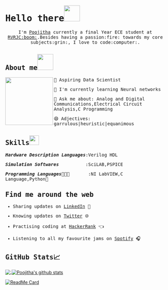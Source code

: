<samp>
  
# Hello there<img src="https://media.giphy.com/media/mGcNjsfWAjY5AEZNw6/giphy.gif" width="50px">

<p align="center">
  <samp>
    I'm <a href="https://www.linkedin.com/in/poojithachandra/">Poojitha</a> currently a final Year ECE student at <a href="http://www.rvrjcce.ac.in/">RVRJC:boom:</a>.Besides having a passion:fire: towards my core subjects:grin:, I love to code:computer:. 
  </samp>
</p>

## About me<img src="https://media.giphy.com/media/VgCDAzcKvsR6OM0uWg/giphy.gif" width="50">

<img src="https://media.giphy.com/media/ieyl9zmCjO4b4t6qoY/giphy.gif" align="left" width="150" height="150">
  
🔭 Aspiring Data Scientist

🌱 I'm currently learning Neural networks

💬 Ask me about: Analog and Digital Communications,Electrical Circuit Analysis,C Programming

😄 Adjectives: garrulous|heuristic|equanimous

## Skills<img src="https://media.giphy.com/media/WUlplcMpOCEmTGBtBW/giphy.gif" width=30>

***Hardware Description Languages***:Verilog HDL

***Simulation Softwares***&nbsp;&nbsp;&nbsp;&nbsp;&nbsp;&nbsp;&nbsp;&nbsp;&nbsp;&nbsp;:SciLAB,PSPICE

***Programming Languages***👩🏾‍💻&nbsp;&nbsp;&nbsp;&nbsp;&nbsp;&nbsp;&nbsp;:NI LabVIEW,C Language,Python:snake:


## Find me around the web

- Sharing updates on <a href="https://www.linkedin.com/in/poojithachandra/">LinkedIn</a> 💼

- Knowing updates on <a href="https://twitter.com/teddychowdary">Twitter</a> :globe_with_meridians:

- Practising coding at <a href="https://www.hackerrank.com/poojitha_chandra">HackerRank</a> :point_left:

- Listening to all my favourite jams on <a href="https://open.spotify.com/user/wcjwiw0xz9vjus3hfevtienln?si=I5oziiMRTfqoSPxEH4bR6A">Spotify</a> 🎧

## GitHub Stats&#x1f4c8; 
</samp>
<a href="https://github.com/Poojitha-Chandra">
  <img align="center" src="https://github-readme-stats.vercel.app/api/top-langs/?username=Poojitha-Chandra&theme=dark&hide_langs_below=1"/>
</a>

<a href="https://github.com/Poojitha-Chandra">
 <img align="center" src="https://github-readme-stats.vercel.app/api?username=Poojitha-Chandra&show_icons=true&theme=dark&line_height=27" alt="Poojitha's github stats"/>
</a>

[![ReadMe Card](https://github-readme-stats.vercel.app/api/pin/?username=Poojitha-Chandra&repo=Building-a-Search-Engine&theme=cobalt)](https://github.com/Poojitha-Chandra/Building-a-Search-Engine)
